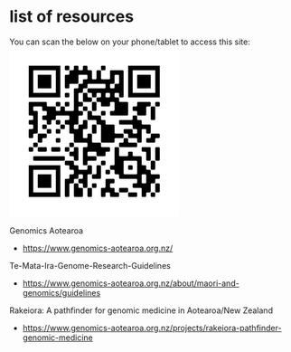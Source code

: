 # list of resources

You can scan the below on your phone/tablet to access this site:
![](frame.png)

Genomics Aotearoa
* https://www.genomics-aotearoa.org.nz/


Te-Mata-Ira-Genome-Research-Guidelines

* https://www.genomics-aotearoa.org.nz/about/maori-and-genomics/guidelines


Rakeiora: A pathfinder for genomic medicine in Aotearoa/New Zealand

* https://www.genomics-aotearoa.org.nz/projects/rakeiora-pathfinder-genomic-medicine

